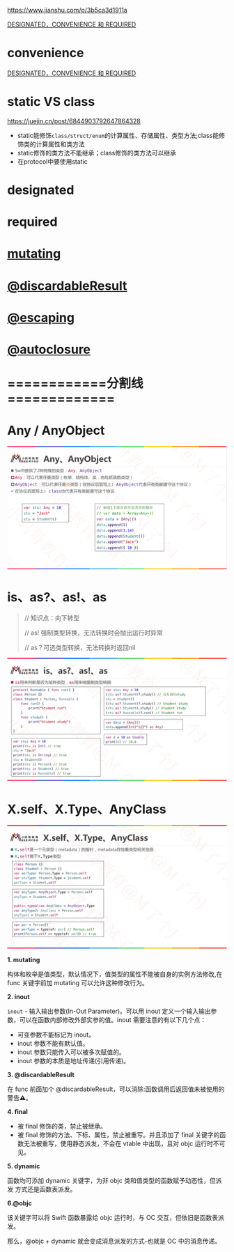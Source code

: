 https://www.jianshu.com/p/3b5ca3d1911a



[DESIGNATED，CONVENIENCE 和 REQUIRED](https://swifter.tips/init-keywords/)



# convenience

[DESIGNATED，CONVENIENCE 和 REQUIRED](https://swifter.tips/init-keywords/)





# static VS class

https://juejin.cn/post/6844903792647864328

- static能修饰`class/struct/enum`的计算属性、存储属性、类型方法;class能修饰类的计算属性和类方法
- static修饰的类方法不能继承；class修饰的类方法可以继承
- 在protocol中要使用static





# designated





# required





# [mutating](./03函数与闭包.md)



# [@discardableResult](./03函数与闭包.md)



# [@escaping](./03函数与闭包.md)



# [@autoclosure](./03函数与闭包.md)







# ============分割线=============



# Any / AnyObject

![](images/001.png)





# is、as?、as!、as

> // 知识点：向下转型
>
>   // as! 强制类型转换，无法转换时会抛出运行时异常
>
>   // as？可选类型转换，无法转换时返回nil

![](images/002.png)



# X.self、X.Type、AnyClass

![](images/003.png)









**1. mutating**

构体和枚举是值类型，默认情况下，值类型的属性不能被自身的实例方法修改,在 func 关键字前加 mutating 可以允许这种修改行为。

**2. inout**

`inout` - 输入输出参数(In-Out Parameter)。可以用 inout 定义一个输入输出参数，可以在函数内部修改外部实参的值。inout 需要注意的有以下几个点：

- 可变参数不能标记为 inout。
- inout 参数不能有默认值。
- inout 参数只能传入可以被多次赋值的。
- inout 参数的本质是地址传递(引用传递)。

**3. @discardableResult**

在 func 前面加个 @discardableResult，可以消除:函数调用后返回值未被使用的警告⚠。

**4. final**

- 被 final 修饰的类，禁止被继承。
- 被 final 修饰的方法、下标、属性，禁止被重写。并且添加了 final 关键字的函数无法被重写，使用静态派发，不会在 vtable 中出现，且对 objc 运行时不可⻅。

**5. dynamic**

函数均可添加 dynamic 关键字，为非 objc 类和值类型的函数赋予动态性，但派发 方式还是函数表派发。

**6.@objc**

该关键字可以将 Swift 函数暴露给 objc 运行时，与 OC 交互，但依旧是函数表派发。

那么，@objc + dynamic 就会变成消息派发的方式-也就是 OC 中的消息传递。







